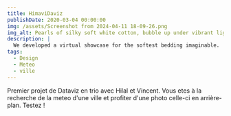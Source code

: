 ```yaml
---
title: HimaviDaviz
publishDate: 2020-03-04 00:00:00
img: /assets/Screenshot from 2024-04-11 18-09-26.png
img_alt: Pearls of silky soft white cotton, bubble up under vibrant lighting
description: |
  We developed a virtual showcase for the softest bedding imaginable.
tags:
  - Design
  - Meteo
  - ville
---
```


Premier projet de Dataviz en trio avec Hilal et Vincent. Vous etes à la recherche de la meteo d'une ville et profiter d'une photo celle-ci en arrière-plan. Testez !
